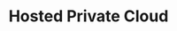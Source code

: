 ---
title: Hosted Private Cloud
slug: private-cloud
excerpt: Cómo utilizar el Hosted Private Cloud de OVHcloud
sections: Primeros pasos, Gestión de las máquinas virtuales, Servicios y opciones de OVH, Funcionalidades de OVH, Funcionalidades de VMware vSphere, FAQ
---